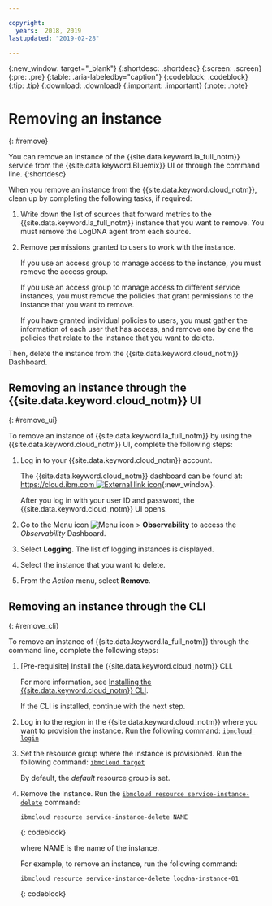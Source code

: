 ```yaml
---

copyright:
  years:  2018, 2019
lastupdated: "2019-02-28"

---
```


{:new_window: target="_blank"}
{:shortdesc: .shortdesc}
{:screen: .screen}
{:pre: .pre}
{:table: .aria-labeledby="caption"}
{:codeblock: .codeblock}
{:tip: .tip}
{:download: .download}
{:important: .important}
{:note: .note}

# Removing an instance
{: #remove}

You can remove an instance of the {{site.data.keyword.la_full_notm}} service from the {{site.data.keyword.Bluemix}} UI or through the command line.
{:shortdesc}

When you remove an instance from the {{site.data.keyword.cloud_notm}}, clean up by completing the following tasks, if required:

1. Write down the list of sources that forward metrics to the {{site.data.keyword.la_full_notm}} instance that you want to remove. You must remove the LogDNA agent from each source.
2. Remove permissions granted to users to work with the instance. 

    If you use an access group to manage access to the instance, you must remove the access group.

    If you use an access group to manage access to different service instances, you must remove the policies that grant permissions to the instance that you want to remove.
    
    If you have granted individual policies to users, you must gather the information of each user that has access, and remove one by one the policies that relate to the instance that you want to delete.


Then, delete the instance from the {{site.data.keyword.cloud_notm}} Dashboard.


## Removing an instance through the {{site.data.keyword.cloud_notm}} UI
{: #remove_ui}

To remove an instance of {{site.data.keyword.la_full_notm}} by using the {{site.data.keyword.cloud_notm}} UI, complete the following steps:

1. Log in to your {{site.data.keyword.cloud_notm}} account.

    The {{site.data.keyword.cloud_notm}} dashboard can be found at: [https://cloud.ibm.com ![External link icon](../../icons/launch-glyph.svg "External link icon")](https://cloud.ibm.com/){:new_window}.

	After you log in with your user ID and password, the {{site.data.keyword.cloud_notm}} UI opens.

2. Go to the Menu icon ![Menu icon](../../icons/icon_hamburger.svg) &gt; **Observability** to access the *Observability* Dashboard.

3. Select **Logging**. The list of logging instances is displayed.

4. Select the instance that you want to delete.

5. From the *Action* menu, select **Remove**.


## Removing an instance through the CLI
{: #remove_cli}

To remove an instance of {{site.data.keyword.la_full_notm}} through the command line, complete the following steps:

1. [Pre-requisite] Install the {{site.data.keyword.cloud_notm}} CLI.

   For more information, see [Installing the {{site.data.keyword.cloud_notm}} CLI](/docs/cli?topic=cloud-cli-ibmcloud-cli#ibmcloud-cli).

   If the CLI is installed, continue with the next step.

2. Log in to the region in the {{site.data.keyword.cloud_notm}} where you want to provision the instance. Run the following command: [`ibmcloud login`](/docs/cli/reference/ibmcloud?topic=cloud-cli-ibmcloud_cli#ibmcloud_login)

3. Set the resource group where the instance is provisioned. Run the following command: [`ibmcloud target`](/docs/cli/reference/ibmcloud?topic=cloud-cli-ibmcloud_cli#ibmcloud_target)

    By default, the *default* resource group is set.

4. Remove the instance. Run the [`ibmcloud resource service-instance-delete`](/docs/cli/reference/ibmcloud?topic=cloud-cli-ibmcloud_commands_resource#ibmcloud_resource_service_instance_delete) command:

    ```
    ibmcloud resource service-instance-delete NAME 
    ```
    {: codeblock}

    where NAME is the name of the instance.

    For example, to remove an instance, run the following command:

    ```
    ibmcloud resource service-instance-delete logdna-instance-01
    ```
    {: codeblock}

